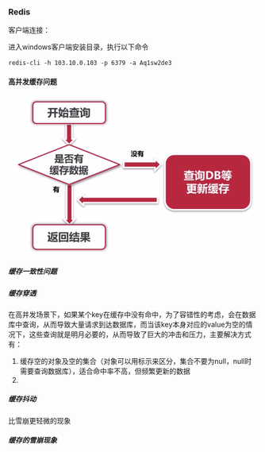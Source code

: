 ### Redis

客户端连接：

进入windows客户端安装目录，执行以下命令

```
redis-cli -h 103.10.0.103 -p 6379 -a Aq1sw2de3
```

#### 高并发缓存问题

![缓存雪崩](./pictures/redis/缓存雪崩.png)

##### 缓存一致性问题



##### 缓存穿透

在高并发场景下，如果某个key在缓存中没有命中，为了容错性的考虑，会在数据库中查询，从而导致大量请求到达数据库，而当该key本身对应的value为空的情况下，这些查询就是明月必要的，从而导致了巨大的冲击和压力，主要解决方式有：

1. 缓存空的对象及空的集合（对象可以用标示来区分，集合不要为null，null时需要查询数据库），适合命中率不高，但频繁更新的数据
2. 



##### 缓存抖动

比雪崩更轻微的现象



##### 缓存的雪崩现象

